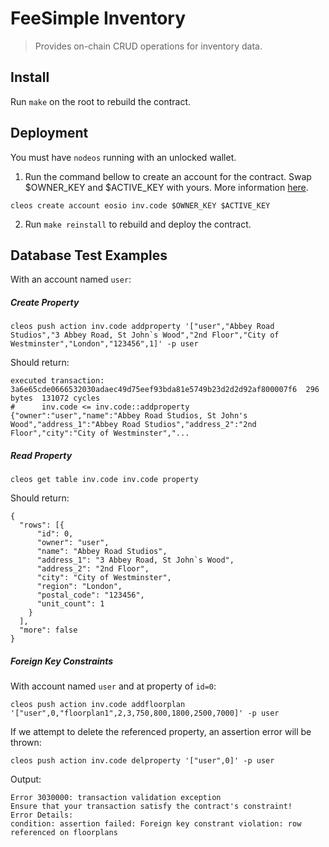 # FeeSimple Inventory

> Provides on-chain CRUD operations for inventory data.

## Install

Run `make` on the root to rebuild the contract.

## Deployment

You must have `nodeos` running with an unlocked wallet.

1. Run the command bellow to create an account for the contract. Swap $OWNER_KEY and $ACTIVE_KEY with yours. More information [here](https://github.com/EOSIO/eos/wiki/Tutorial-Getting-Started-With-Contracts).
```
cleos create account eosio inv.code $OWNER_KEY $ACTIVE_KEY
```
2. Run `make reinstall` to rebuild and deploy the contract.

## Database Test Examples

With an account named `user`:
##### Create Property
```
cleos push action inv.code addproperty '["user","Abbey Road Studios","3 Abbey Road, St John`s Wood","2nd Floor","City of Westminster","London","123456",1]' -p user
```

Should return:
```
executed transaction: 3a6e65cde0666532030adaec49d75eef93bda81e5749b23d2d2d92af800007f6  296 bytes  131072 cycles
#      inv.code <= inv.code::addproperty        {"owner":"user","name":"Abbey Road Studios, St John's Wood","address_1":"Abbey Road Studios","address_2":"2nd Floor","city":"City of Westminster","...

```
##### Read Property
```
cleos get table inv.code inv.code property
```
Should return:
```
{
  "rows": [{
      "id": 0,
      "owner": "user",
      "name": "Abbey Road Studios",
      "address_1": "3 Abbey Road, St John`s Wood",
      "address_2": "2nd Floor",
      "city": "City of Westminster",
      "region": "London",
      "postal_code": "123456",
      "unit_count": 1
    }
  ],
  "more": false
}
```
##### Foreign Key Constraints

With account named `user` and at property of `id=0`:
```
cleos push action inv.code addfloorplan '["user",0,"floorplan1",2,3,750,800,1800,2500,7000]' -p user
```
If we attempt to delete the referenced property, an assertion error will be thrown:
```
cleos push action inv.code delproperty '["user",0]' -p user
```
Output:
```
Error 3030000: transaction validation exception
Ensure that your transaction satisfy the contract's constraint!
Error Details:
condition: assertion failed: Foreign key constrant violation: row referenced on floorplans
```
